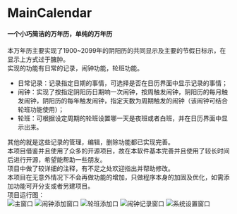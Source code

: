 # MainCalendar
#### 一个小巧简洁的万年历，单纯的万年历

本万年历主要实现了1900~2099年的阴阳历的共同显示及主要的节假日标示，在显示上方式过于臃肿。<br />
实现的功能有日常的记录，闹钟功能，轮班功能。
- 日常记录：记录指定日期的事情，可选择是否在日历界面中显示记录的事情；
- 闹钟：实现了按指定阴阳历日期响一次闹钟，按周触发闹钟，阴阳历的每月触发闹钟，阴阳历的每年触发闹钟，指定天数为周期触发的闹钟（该闹钟可结合轮班功能使用）；
- 轮班：可根据设定周期的轮班设置哪一天是夜班或者白班，并在日历界面中显示出来。

其他的就是这些记录的管理，编辑，删除功能都已实现完善。<br />
本项目借鉴并且使用了众多的开源项目，故在本软件基本完善并且使用了较长时间后进行开源，希望能帮助一些朋友。<br />
项目中做了较详细的注释，有不足之处欢迎指出并帮助修改。<br />
本项目在无意外情况下不会再做功能的增加，只做程序本身的加固及优化，如需添加功能可开分支或者另建项目。<br />
项目运行图：<br />
![主窗口](https://github.com/mainh/MainCalendar/blob/master/doc/screenshot/0.jpg "主窗口")
![闹钟添加窗口](https://github.com/mainh/MainCalendar/blob/master/doc/screenshot/1.jpg "闹钟添加窗口")
![轮班添加口](https://github.com/mainh/MainCalendar/blob/master/doc/screenshot/2.jpg "轮班添加窗口")
![闹钟记录窗口](https://github.com/mainh/MainCalendar/blob/master/doc/screenshot/3.jpg "闹钟记录窗口")
![系统设置窗口](https://github.com/mainh/MainCalendar/blob/master/doc/screenshot/4.jpg "系统设置窗口")

